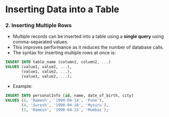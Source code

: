 # Inserting Data into a Table

### 2. Inserting Multiple Rows
- Multiple records can be inserted into a table using a **single query** using comma-separated values.
- This improves performance as it reduces the number of database calls.
- The syntax for inserting multiple rows at once is:

```sql
INSERT INTO table_name (column1, column2, ...)
VALUES (value1, value2, ...),
       (value1, value2, ...),
       (value1, value2, ...);
```

- Example:

```sql
INSERT INTO personalInfo (id, name, date_of_birth, city) 
VALUES (6, 'Ramesh', '1990-04-14', 'Pune'), 
       (4, 'Suresh', '1990-04-16', 'Mysuru'), 
       (5, 'Ramesh', '1990-04-15', 'Mumbai');
```
